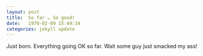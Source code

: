 ```yaml
---
layout: post
title:  So far … So good!
date:   1970-02-09 15:49:34
categories: jekyll update
---
```


Just born.  Everything going OK so far.  Wait some guy just smacked my ass!
